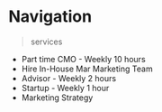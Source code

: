 # Navigation

> services

- Part time CMO - Weekly 10 hours
- Hire In-House Mar Marketing Team
- Advisor - Weekly 2 hours
- Startup - Weekly 1 hour
- Marketing Strategy
